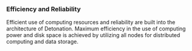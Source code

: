 ### Efficiency and Reliability

Efficient use of computing resources and reliability are built into the architecture of Detonation. Maximum efficiency
in the use of computing power and disk space is achieved by utilizing all nodes for distributed computing and data
storage.

